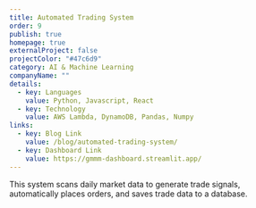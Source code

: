 ```yaml
---
title: Automated Trading System
order: 9
publish: true
homepage: true
externalProject: false
projectColor: "#47c6d9"
category: AI & Machine Learning
companyName: ""
details:
  - key: Languages
    value: Python, Javascript, React
  - key: Technology
    value: AWS Lambda, DynamoDB, Pandas, Numpy
links:
  - key: Blog Link
    value: /blog/automated-trading-system/
  - key: Dashboard Link
    value: https://gmmm-dashboard.streamlit.app/
---
```

<!--StartFragment-->

This system scans daily market data to generate trade signals, automatically places orders, and saves trade data to a database.

<!--EndFragment-->
